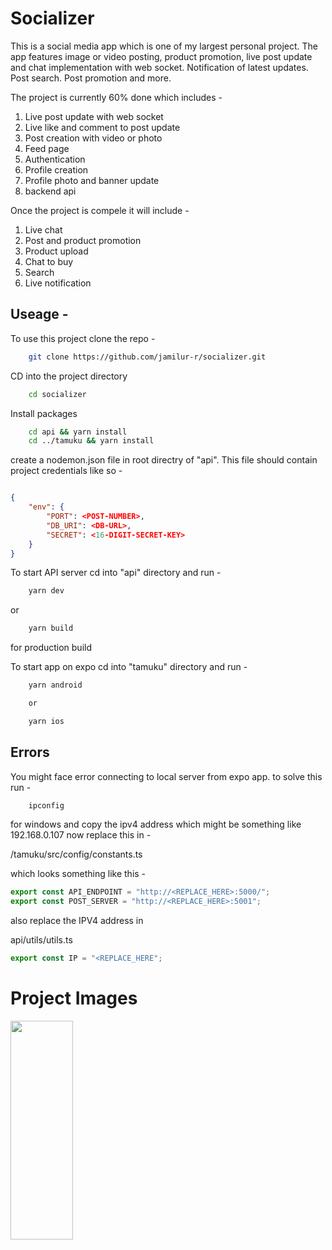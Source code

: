 # Socializer

This is a social media app which is one of my largest personal project. The app features image or video posting, product promotion,
live post update and chat implementation with web socket. Notification of latest updates. Post search. Post promotion and more.

The project is currently 60% done which includes -

1. Live post update with web socket
1. Live like and comment to post update
1. Post creation with video or photo
1. Feed page
1. Authentication
1. Profile creation
1. Profile photo and banner update
1. backend api

Once the project is compele it will include -

1. Live chat
1. Post and product promotion
1. Product upload
1. Chat to buy
1. Search
1. Live notification

## Useage -

To use this project clone the repo -

```bash
    git clone https://github.com/jamilur-r/socializer.git
```

CD into the project directory

```bash
    cd socializer
```

Install packages

```bash
    cd api && yarn install
    cd ../tamuku && yarn install
```

create a nodemon.json file in root directry of "api". This file should contain project credentials like so -

```json

{
    "env": {
        "PORT": <POST-NUMBER>,
        "DB_URI": <DB-URL>,
        "SECRET": <16-DIGIT-SECRET-KEY>
    }
}

```

To start API server cd into "api" directory and run -

```bash
    yarn dev
```

or

```bash
    yarn build
```

for production build

To start app on expo cd into "tamuku" directory and run -

```bash
    yarn android

    or

    yarn ios
```

## Errors

You might face error connecting to local server from expo app. to solve this run -

```bash
    ipconfig
```

for windows and copy the ipv4 address which might be something like 192.168.0.107
now replace this in -

/tamuku/src/config/constants.ts

which looks something like this -

```typescript
export const API_ENDPOINT = "http://<REPLACE_HERE>:5000/";
export const POST_SERVER = "http://<REPLACE_HERE>:5001";
```

also replace the IPV4 address in

api/utils/utils.ts

```javascript
export const IP = "<REPLACE_HERE";
```


# Project Images 

<img align="center" width="100" height="350" src="images/1.png">
